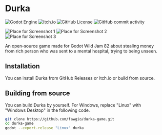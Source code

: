 # Durka
![Godot Engine](https://img.shields.io/badge/GODOT-%23FFFFFF.svg?style=for-the-badge&logo=godot-engine)
![Itch.io](https://img.shields.io/badge/Itch-%23FF0B34.svg?style=for-the-badge&logo=Itch.io&logoColor=white)
![GitHub License](https://img.shields.io/github/license/fawgio/durka-game)
![GitHub commit activity](https://img.shields.io/github/commit-activity/m/fawgio/durka-game)

![Place for Screenshot 1](screenshots/1.png)
![Place for Screenshot 2](screenshots/2.png)
![Place for Screenshot 3](screenshots/3.png)

An open-source game made for Godot Wild Jam 82 about stealing money from rich person who was sent to a mental hospital, trying to being unseen.
## Installation
You can install Durka from GitHub Releases or Itch.io or build from source.
## Building from source
You can build Durka by yourself. For Windows, replace "Linux" with "Windows Desktop" in the following code.
```bash
git clone https://github.com/fawgio/durka-game.git
cd durka-game
godot --export-release "Linux" durka
```
